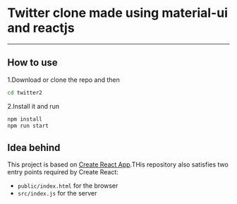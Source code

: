 # Twitter clone made using material-ui and reactjs
---
## How to use

1.Download or clone the repo and then

```bash
cd twitter2
   ```

2.Install it and run

```bash
npm install
npm run start
```
## Idea behind 

This project is based on [Create React App](https://github.com/facebookincubator/create-react-app).THis repository also satisfies two entry points required by Create React:
* ```public/index.html``` for the browser
* ```src/index.js``` for the server



